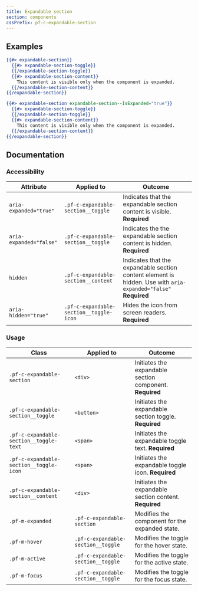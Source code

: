 ```yaml
---
title: Expandable section
section: components
cssPrefix: pf-c-expandable-section
---
```


## Examples
```hbs title=Hidden
{{#> expandable-section}}
  {{#> expandable-section-toggle}}
  {{/expandable-section-toggle}}
  {{#> expandable-section-content}}
    This content is visible only when the component is expanded.
  {{/expandable-section-content}}
{{/expandable-section}}
```

```hbs title=Expanded
{{#> expandable-section expandable-section--IsExpanded="true"}}
  {{#> expandable-section-toggle}}
  {{/expandable-section-toggle}}
  {{#> expandable-section-content}}
    This content is visible only when the component is expanded.
  {{/expandable-section-content}}
{{/expandable-section}}
```

## Documentation
### Accessibility
| Attribute | Applied to | Outcome |
| -- | -- | -- |
| `aria-expanded="true"` | `.pf-c-expandable-section__toggle` | Indicates that the expandable section content is visible. **Required** |
| `aria-expanded="false"` | `.pf-c-expandable-section__toggle` | Indicates the the expandable section content is hidden. **Required** |
| `hidden` | `.pf-c-expandable-section__content` | Indicates that the expandable section content element is hidden. Use with `aria-expanded="false"` **Required** |
| `aria-hidden="true"` | `.pf-c-expandable-section__toggle-icon` | Hides the icon from screen readers. **Required** |

### Usage
| Class | Applied to | Outcome |
| -- | -- | -- |
| `.pf-c-expandable-section` | `<div>` | Initiates the expandable section component. **Required** |
| `.pf-c-expandable-section__toggle` | `<button>` | Initiates the expandable section toggle. **Required** |
| `.pf-c-expandable-section__toggle-text` | `<span>` | Initiates the expandable toggle text. **Required** |
| `.pf-c-expandable-section__toggle-icon` | `<span>` | Initiates the expandable toggle icon. **Required** |
| `.pf-c-expandable-section__content` | `<div>` | Initiates the expandable section content. **Required** |
| `.pf-m-expanded` | `.pf-c-expandable-section` | Modifies the component for the expanded state. |
| `.pf-m-hover` | `.pf-c-expandable-section__toggle` | Modifies the toggle for the hover state. |
| `.pf-m-active` | `.pf-c-expandable-section__toggle` | Modifies the toggle for the active state. |
| `.pf-m-focus` | `.pf-c-expandable-section__toggle` | Modifies the toggle for the focus state. |
